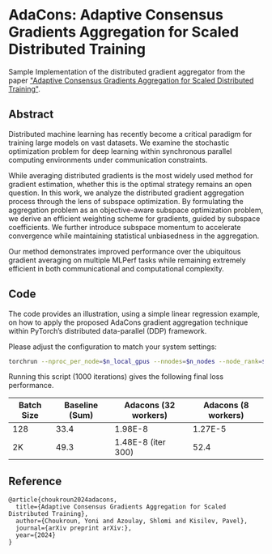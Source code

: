 # AdaCons: Adaptive Consensus Gradients Aggregation for Scaled Distributed Training

Sample Implementation of the distributed gradient aggregator from the paper ["Adaptive Consensus Gradients Aggregation for Scaled Distributed Training"]().


## Abstract
Distributed machine learning has recently become a critical paradigm for training large models on vast datasets. 
We examine the stochastic optimization problem for deep learning within synchronous parallel computing environments under communication constraints.

While averaging distributed gradients is the most widely used method for gradient estimation, whether this is the optimal strategy remains an open question. 
In this work, we analyze the distributed gradient aggregation process through the lens of subspace optimization. 
By formulating the aggregation problem as an objective-aware subspace optimization problem, we derive an efficient weighting scheme for gradients, guided by subspace coefficients. 
We further introduce subspace momentum to accelerate convergence while maintaining statistical unbiasedness in the aggregation. 

Our method demonstrates improved performance over the ubiquitous gradient averaging on multiple MLPerf tasks while remaining extremely efficient in both communicational and computational complexity.

## Code
The code provides an illustration, using a simple linear regression example, on how to apply the proposed AdaCons gradient aggregation technique within PyTorch’s distributed data-parallel (DDP) framework.

Please adjust the configuration to match your system settings:
```bash
torchrun --nproc_per_node=$n_local_gpus --nnodes=$n_nodes --node_rank=$rank --master_addr=$master_addr --master_port=$master_port Main.py
```
Running this script (1000 iterations) gives the following final loss performance.

| Batch Size      | Baseline (Sum) | Adacons (32 workers) |  Adacons (8 workers) |
|-----------------|-----------------|-----------------|-----------------
| 128            | 33.4   | 1.98E-8                    | 1.27E-5   |
| 2K             | 49.3   | 1.48E-8 (iter 300)         | 52.4   |

## Reference
    @article{choukroun2024adacons,
      title={Adaptive Consensus Gradients Aggregation for Scaled Distributed Training},
      author={Choukroun, Yoni and Azoulay, Shlomi and Kisilev, Pavel},
      journal={arXiv preprint arXiv:},
      year={2024}
    }
